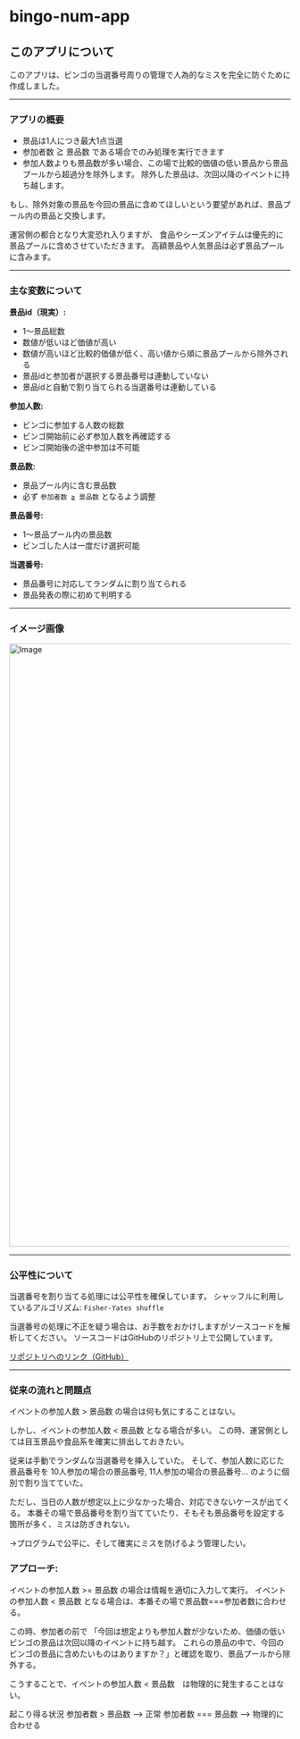 # bingo-num-app

## このアプリについて

このアプリは、ビンゴの当選番号周りの管理で人為的なミスを完全に防ぐために作成しました。

---

### アプリの概要

* 景品は1人につき最大1点当選
* 参加者数 ≧ 景品数 である場合でのみ処理を実行できます
* 参加人数よりも景品数が多い場合、この場で比較的価値の低い景品から景品プールから超過分を除外します。
  除外した景品は、次回以降のイベントに持ち越します。

もし、除外対象の景品を今回の景品に含めてほしいという要望があれば、景品プール内の景品と交換します。

運営側の都合となり大変恐れ入りますが、
食品やシーズンアイテムは優先的に景品プールに含めさせていただきます。
高額景品や人気景品は必ず景品プールに含みます。

---

### 主な変数について

**景品id（現実）:**

* 1～景品総数
* 数値が低いほど価値が高い
* 数値が高いほど比較的価値が低く、高い値から順に景品プールから除外される
* 景品idと参加者が選択する景品番号は連動していない
* 景品idと自動で割り当てられる当選番号は連動している

**参加人数:**

* ビンゴに参加する人数の総数
* ビンゴ開始前に必ず参加人数を再確認する
* ビンゴ開始後の途中参加は不可能

**景品数:**

* 景品プール内に含む景品数
* 必ず `参加者数 ≧ 景品数` となるよう調整

**景品番号:**

* 1～景品プール内の景品数
* ビンゴした人は一度だけ選択可能

**当選番号:**

* 景品番号に対応してランダムに割り当てられる
* 景品発表の際に初めて判明する

---

### イメージ画像

<img width="1920" height="1080" alt="Image" src="https://github.com/user-attachments/assets/ba3ab150-69fd-449d-94f2-51daf40ed50b" />

---

### 公平性について

当選番号を割り当てる処理には公平性を確保しています。
シャッフルに利用しているアルゴリズム: `Fisher-Yates shuffle`

当選番号の処理に不正を疑う場合は、お手数をおかけしますがソースコードを解析してください。
ソースコードはGitHubのリポジトリ上で公開しています。

[リポジトリへのリンク（GitHub）](https://github.com/takahiro-hirano67/ziyuu-sikkou-bingo-num.git)



---
### 従来の流れと問題点
イベントの参加人数 > 景品数 の場合は何も気にすることはない。

しかし、イベントの参加人数 < 景品数 となる場合が多い。
この時、運営側としては目玉景品や食品系を確実に排出しておきたい。

従来は手動でランダムな当選番号を挿入していた。
そして、参加人数に応じた景品番号を 10人参加の場合の景品番号, 11人参加の場合の景品番号... のように個別で割り当てていた。

ただし、当日の人数が想定以上に少なかった場合、対応できないケースが出てくる。
本番その場で景品番号を割り当てていたり、そもそも景品番号を設定する箇所が多く、ミスは防ぎきれない。

→プログラムで公平に、そして確実にミスを防げるよう管理したい。

### アプローチ:
イベントの参加人数 >= 景品数 の場合は情報を適切に入力して実行。
イベントの参加人数 < 景品数 となる場合は、本番その場で景品数===参加者数に合わせる。

この時、参加者の前で 「今回は想定よりも参加人数が少ないため、価値の低いビンゴの景品は次回以降のイベントに持ち越す。
これらの景品の中で、今回のビンゴの景品に含めたいものはありますか？」と確認を取り、景品プールから除外する。

こうすることで、イベントの参加人数 < 景品数　は物理的に発生することはない。

起こり得る状況 参加者数 > 景品数 --> 正常 参加者数 === 景品数 --> 物理的に合わせる
